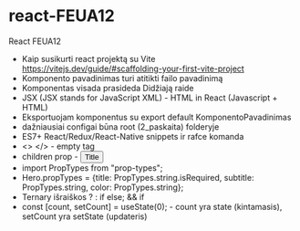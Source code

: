 # react-FEUA12

React FEUA12

- Kaip susikurti react projektą su Vite https://vitejs.dev/guide/#scaffolding-your-first-vite-project <br/>
- Komponento pavadinimas turi atitikti failo pavadinimą <br/>
- Komponentas visada prasideda Didžiają raide <br/>
- JSX (JSX stands for JavaScript XML) - HTML in React (Javascript + HTML) <br/>
- Eksportuojam komponentus su export default KomponentoPavadinimas <br/>
- dažniausiai configai būna root (2_paskaita) folderyje <br/>
- ES7+ React/Redux/React-Native snippets ir rafce komanda <br/>
- <> </> - empty tag <br/>
- children prop - <Button>Title</Button> <br/>
- import PropTypes from "prop-types"; <br/>
- Hero.propTypes = {title: PropTypes.string.isRequired, subtitle: PropTypes.string, color: PropTypes.string}; <br/>
- Ternary išraiškos ? : if else; && if <br/>
- const [count, setCount] = useState(0); - count yra state (kintamasis), setCount yra setState (updateris)
